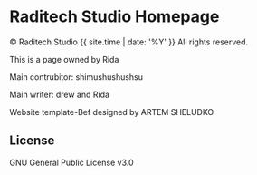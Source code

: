 # Raditech Studio Homepage

&copy; Raditech Studio {{ site.time | date: '%Y' }} All rights reserved.

This is a page owned by Rida

Main contrubitor: shimushushushsu

Main writer: drew and Rida

Website template-Bef designed by ARTEM SHELUDKO

## License

GNU General Public License v3.0
